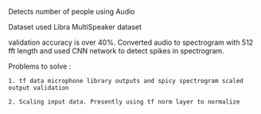 Detects number of people using Audio

Dataset used Libra MultiSpeaker dataset


validation accuracy is over 40%. Converted audio to spectrogram with 512 fft length and used CNN network to detect spikes in spectrogram.

Problems to solve : 
	
	1. tf data microphone library outputs and spicy spectrogram scaled output validation

	2. Scaling input data. Presently using tf norm layer to normalize 
	
